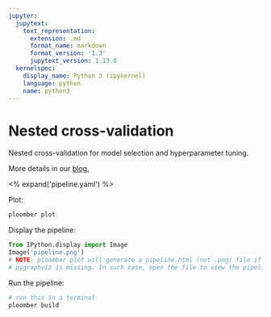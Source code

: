 ```yaml
---
jupyter:
  jupytext:
    text_representation:
      extension: .md
      format_name: markdown
      format_version: '1.3'
      jupytext_version: 1.13.0
  kernelspec:
    display_name: Python 3 (ipykernel)
    language: python
    name: python3
---
```


# Nested cross-validation

<!-- start description -->
Nested cross-validation for model selection and hyperparameter tuning.
<!-- end description -->

More details in our [blog.](https://ploomber.io/blog/nested-cv/)

<% expand('pipeline.yaml') %>

Plot:

```sh
ploomber plot
```

Display the pipeline:

```python
from IPython.display import Image
Image('pipeline.png')
# NOTE: ploomber plot will generate a pipeline.html (not .png) file if
# pygraphviz is missing. In such case, open the file to view the pipeline plot
```

Run the pipeline:

```sh
# run this in a terminal
ploomber build
```